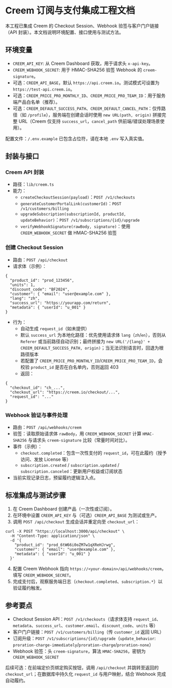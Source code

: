 # Creem 订阅与支付集成工程文档

本工程已集成 Creem 的 Checkout Session、Webhook 验签与客户门户链接（API 封装）。本文档说明环境配置、接口使用与测试方法。

## 环境变量
- `CREEM_API_KEY`: 从 Creem Dashboard 获取，用于请求头 `x-api-key`。
- `CREEM_WEBHOOK_SECRET`: 用于 HMAC-SHA256 验签 Webhook 的 `creem-signature`。
- 可选：`CREEM_API_BASE`，默认 `https://api.creem.io`。测试模式可设置为 `https://test-api.creem.io`。
 - 可选：`CREEM_PRICE_PRO_MONTHLY_ID`、`CREEM_PRICE_PRO_TEAM_ID`：用于服务端产品白名单（推荐）。
 - 可选：`CREEM_DEFAULT_SUCCESS_PATH`、`CREEM_DEFAULT_CANCEL_PATH`：仅传路径（如 `/profile`），服务端在创建会话时使用 `new URL(path, origin)` 拼接完整 URL（Creem 仅支持 `success_url`，`cancel_path` 供前端/错误处理场景使用）。

配置文件：`/.env.example` 已包含占位符，请在本地 `.env` 写入真实值。

## 封装与接口

### Creem API 封装
- 路径：`lib/creem.ts`
- 能力：
  - `createCheckoutSession(payload)`：`POST /v1/checkouts`
  - `generateCustomerPortalLink(customerId)`：`POST /v1/customers/billing`
  - `upgradeSubscription(subscriptionId, productId, updateBehavior)`：`POST /v1/subscriptions/{id}/upgrade`
  - `verifyWebhookSignature(rawBody, signature)`：使用 `CREEM_WEBHOOK_SECRET` 做 HMAC-SHA256 验签

### 创建 Checkout Session
- 路由：`POST /api/checkout`
- 请求体（示例）：
```
{
  "product_id": "prod_123456",
  "units": 1,
  "discount_code": "BF2024",
  "customer": { "email": "user@example.com" },
  "lang": "zh",
  "success_url": "https://yourapp.com/return",
  "metadata": { "userId": "u_001" }
}
```
- 行为：
  - 自动生成 `request_id`（如未提供）
  - 默认 `success_url` 为本地化路径：优先使用请求体 `lang`（`zh`/`en`），否则从 `Referer` 或当前路径自动识别；最终拼接为 `new URL('/{lang}' + CREEM_DEFAULT_SUCCESS_PATH, origin)`；当无法识别语言时，回退为根路径版本
  - 若配置了 `CREEM_PRICE_PRO_MONTHLY_ID`/`CREEM_PRICE_PRO_TEAM_ID`，会校验 `product_id` 是否在白名单内，否则返回 403
  - 返回：
```
{
  "checkout_id": "ch_...",
  "checkout_url": "https://creem.io/checkout/...",
  "request_id": "..."
}
```

### Webhook 验证与事件处理
- 路由：`POST /api/webhooks/creem`
- 验签：读取原始请求体 `rawBody`，用 `CREEM_WEBHOOK_SECRET` 计算 `HMAC-SHA256` 与请求头 `creem-signature` 比较（常量时间对比）。
- 事件（示例）：
  - `checkout.completed`：包含一次性支付的 `request_id`，可在此履约（授予访问、发放 License 等）
  - `subscription.created` / `subscription.updated` / `subscription.canceled`：更新用户权益或订阅状态
- 当前实现记录日志，预留履约逻辑注入点。

## 标准集成与测试步骤

1. 在 Creem Dashboard 创建产品（一次性或订阅）。
2. 在环境中设置 `CREEM_API_KEY` 与（可选）`CREEM_API_BASE` 为测试或生产。
3. 调用 `POST /api/checkout` 生成会话并重定向至 `checkout_url`：
```
curl -X POST "https://localhost:3000/api/checkout" \
  -H "Content-Type: application/json" \
  -d '{
    "product_id": "prod_6tW66i0oZM7w1qXReHJrwg",
    "customer": { "email": "user@example.com" },
    "metadata": { "userId": "u_001" }
  }'
```
4. 配置 Creem Webhook 指向 `https://<your-domain>/api/webhooks/creem`，填写 `CREEM_WEBHOOK_SECRET`。
5. 完成支付后，观察服务端日志（`checkout.completed`、`subscription.*`）以验证履约触发。

## 参考要点
- Checkout Session API：`POST /v1/checkouts`（请求体支持 `request_id`、`metadata`、`success_url`、`customer.email`、`discount_code`、`units` 等）
- 客户门户链接：`POST /v1/customers/billing`（传 `customer_id` 返回 URL）
- 订阅升级：`POST /v1/subscriptions/{id}/upgrade`（`update_behavior`: `proration-charge-immediately`/`proration-charge`/`proration-none`）
- Webhook 验签：头 `creem-signature`，算法 `HMAC-SHA256`，密钥为 `CREEM_WEBHOOK_SECRET`

后续可选：在前端定价页绑定购买按钮，调用 `/api/checkout` 并跳转至返回的 `checkout_url`；在数据库中持久化 `request_id` 与用户映射，结合 Webhook 完成自动履约。